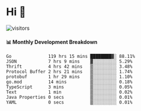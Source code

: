 # Hi 👋
 
![visitors](https://visitor-badge.glitch.me/badge?page_id=sorcererxw.sorcererx)

#### 📊 Monthly Development Breakdown

<!--START_SECTION:waka-->
```text
Go              119 hrs 15 mins ████████▓░ 88.11%
JSON            7 hrs 9 mins    ▓░░░░░░░░░ 5.29%
Thrift          4 hrs 42 mins   ▒░░░░░░░░░ 3.48%
Protocol Buffer 2 hrs 21 mins   ▒░░░░░░░░░ 1.74%
protobuf        1 hr 29 mins    ▒░░░░░░░░░ 1.10%
go.mod          14 mins         ▒░░░░░░░░░ 0.18%
TypeScript      3 mins          ▒░░░░░░░░░ 0.05%
Text            1 min           ▒░░░░░░░░░ 0.02%
Java Properties 0 secs          ▒░░░░░░░░░ 0.01%
YAML            0 secs          ▒░░░░░░░░░ 0.01%
```
<!--END_SECTION:waka-->

